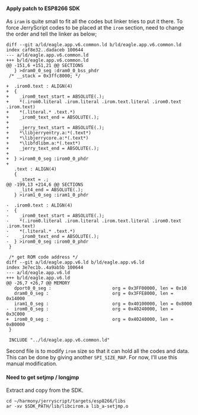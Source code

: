 #### Apply patch to ESP8266 SDK

As `iram` is quite small to fit all the codes but linker tries to put it there.
To force JerryScript codes to be placed at the `irom` section,
need to change the order and tell the linker as below;

```
diff --git a/ld/eagle.app.v6.common.ld b/ld/eagle.app.v6.common.ld
index caf8e32..dadaceb 100644
--- a/ld/eagle.app.v6.common.ld
+++ b/ld/eagle.app.v6.common.ld
@@ -151,6 +151,21 @@ SECTIONS
   } >dram0_0_seg :dram0_0_bss_phdr
 /* __stack = 0x3ffc8000; */
 
+  .irom0.text : ALIGN(4)
+  {
+    _irom0_text_start = ABSOLUTE(.);
+    *(.irom0.literal .irom.literal .irom.text.literal .irom0.text .irom.text)
+    *(.literal.* .text.*)
+    _irom0_text_end = ABSOLUTE(.);
+
+    _jerry_text_start = ABSOLUTE(.);
+    *\libjerryentry.a:*(.text*)
+    *\libjerrycore.a:*(.text*)
+    *\libfdlibm.a:*(.text*)
+    _jerry_text_end = ABSOLUTE(.);
+
+  } >irom0_0_seg :irom0_0_phdr
+
   .text : ALIGN(4)
   {
     _stext = .;
@@ -199,13 +214,6 @@ SECTIONS
     _lit4_end = ABSOLUTE(.);
   } >iram1_0_seg :iram1_0_phdr
 
-  .irom0.text : ALIGN(4)
-  {
-    _irom0_text_start = ABSOLUTE(.);
-    *(.irom0.literal .irom.literal .irom.text.literal .irom0.text .irom.text)
-    *(.literal.* .text.*)
-    _irom0_text_end = ABSOLUTE(.);
-  } >irom0_0_seg :irom0_0_phdr
 }
 
 /* get ROM code address */
diff --git a/ld/eagle.app.v6.ld b/ld/eagle.app.v6.ld
index 3e7ec1b..4a9ab5b 100644
--- a/ld/eagle.app.v6.ld
+++ b/ld/eagle.app.v6.ld
@@ -26,7 +26,7 @@ MEMORY
   dport0_0_seg :                       org = 0x3FF00000, len = 0x10
   dram0_0_seg :                        org = 0x3FFE8000, len = 0x14000
   iram1_0_seg :                        org = 0x40100000, len = 0x8000
-  irom0_0_seg :                        org = 0x40240000, len = 0x3C000
+  irom0_0_seg :                        org = 0x40240000, len = 0xB0000
 }
 
 INCLUDE "../ld/eagle.app.v6.common.ld"
```

Second file is to modify `irom` size so that it can hold all the codes and data.
This can be done by giving another `SPI_SIZE_MAP`.
For now, I'll use this manual modification.


#### Need to get setjmp / longjmp

Extract and copy from the SDK.

```
cd ~/harmony/jerryscript/targets/esp8266/libs
ar -xv $SDK_PATH/lib/libcirom.a lib_a-setjmp.o
```

